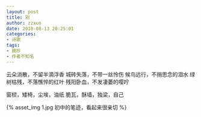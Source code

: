 ```yaml
---
layout: post
title: 别
author: zzxun
date: 2018-08-13 20:25:01
categories:
- 诗歌
tags:
- 摘抄
- 作者不知名
---
```


云朵消散，不留半滴浮香
城砖失落，不带一丝怜伤
候鸟远行，不捎思念的泪水
绿树枯残，不落憔悴的红叶
残阳卧血，不发凄萎的嘤咛

窗棂，矮椅，尘埃，油纸
脆瓦，酥墙，独梁，自己

{% asset_img 1.jpg 初中的笔迹，看起来很亲切 %}
